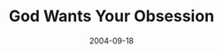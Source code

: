 ---
layout: message
category: message
series: "Life, The Universe and Everything"
title: "God Wants Your Obsession"
date: 2004-09-18
message_id: 153
---